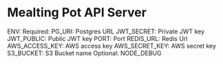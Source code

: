 Mealting Pot API Server
====

ENV:
    Required:
        PG_URI: Postgres URL
        JWT_SECRET: Private JWT key
        JWT_PUBLIC: Public JWT key
        PORT: Port
        REDIS_URL: Redis Url
        AWS_ACCESS_KEY: AWS access key
        AWS_SECRET_KEY: AWS secret key
        S3_BUCKET: S3 Bucket name
    Optional:
        NODE_DEBUG